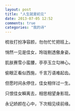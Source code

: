 ```yaml
---
layout: post
title: "人生就是初见"
date: 2013-07-05 12:52
comments: true
categories: "我的诗"
---
```


梳妆打扮净容颜，勿勿忙忙把班上。

悄然一见是佳女，玲珑剔透傲身姿。

肌肤赛雪小蛮腰，亭亭玉立勾神心。

偷眼正看似西施，千言万语难起齿。

但愿时间永停住，佳女相伴过一生。

只恨佳女瞬离去，相思相望身影现。

永记娇颜在心中，下次相见续前缘。
